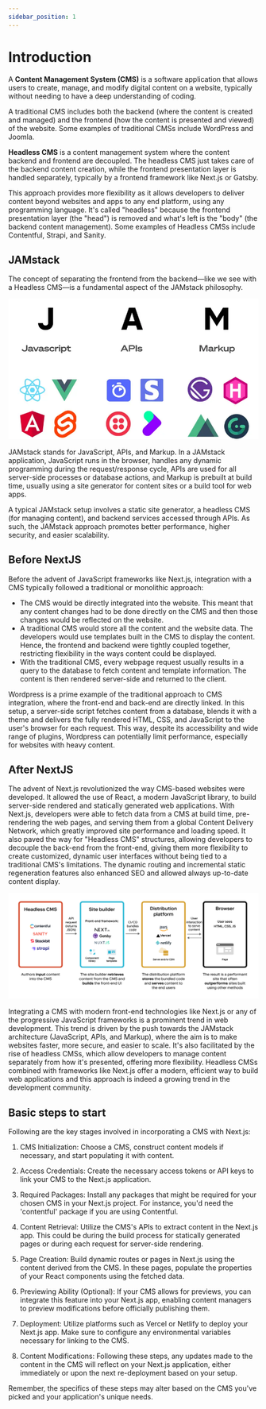 ```yaml
---
sidebar_position: 1
---
```


# Introduction

A **Content Management System (CMS)** is a software application that allows users to create, manage, and modify digital content on a website, typically without needing to have a deep understanding of coding.

A traditional CMS includes both the backend (where the content is created and managed) and the frontend (how the content is presented and viewed) of the website. Some examples of traditional CMSs include WordPress and Joomla.

**Headless CMS** is a content management system where the content backend and frontend are decoupled. The headless CMS just takes care of the backend content creation, while the frontend presentation layer is handled separately, typically by a frontend framework like Next.js or Gatsby.

This approach provides more flexibility as it allows developers to deliver content beyond websites and apps to any end platform, using any programming language. It's called "headless" because the frontend presentation layer (the "head") is removed and what's left is the "body" (the backend content management). Some examples of Headless CMSs include Contentful, Strapi, and Sanity.

## JAMstack

The concept of separating the frontend from the backend—like we see with a Headless CMS—is a fundamental aspect of the JAMstack philosophy.

<!-- TODO create our own picture -->

![Jamstack](img/jamstack.webp)

JAMstack stands for JavaScript, APIs, and Markup. In a JAMstack application, JavaScript runs in the browser, handles any dynamic programming during the request/response cycle, APIs are used for all server-side processes or database actions, and Markup is prebuilt at build time, usually using a site generator for content sites or a build tool for web apps.

A typical JAMstack setup involves a static site generator, a headless CMS (for managing content), and backend services accessed through APIs. As such, the JAMstack approach promotes better performance, higher security, and easier scalability.

## Before NextJS

Before the advent of JavaScript frameworks like Next.js, integration with a CMS typically followed a traditional or monolithic approach:

- The CMS would be directly integrated into the website. This meant that any content changes had to be done directly on the CMS and then those changes would be reflected on the website.
- A traditional CMS would store all the content and the website data. The developers would use templates built in the CMS to display the content. Hence, the frontend and backend were tightly coupled together, restricting flexibility in the ways content could be displayed.
- With the traditional CMS, every webpage request usually results in a query to the database to fetch content and template information. The content is then rendered server-side and returned to the client.

Wordpress is a prime example of the traditional approach to CMS integration, where the front-end and back-end are directly linked. In this setup, a server-side script fetches content from a database, blends it with a theme and delivers the fully rendered HTML, CSS, and JavaScript to the user's browser for each request. This way, despite its accessibility and wide range of plugins, Wordpress can potentially limit performance, especially for websites with heavy content.

## After NextJS

The advent of Next.js revolutionized the way CMS-based websites were developed. It allowed the use of React, a modern JavaScript library, to build server-side rendered and statically generated web applications. With Next.js, developers were able to fetch data from a CMS at build time, pre-rendering the web pages, and serving them from a global Content Delivery Network, which greatly improved site performance and loading speed. It also paved the way for "Headless CMS" structures, allowing developers to decouple the back-end from the front-end, giving them more flexibility to create customized, dynamic user interfaces without being tied to a traditional CMS's limitations. The dynamic routing and incremental static regeneration features also enhanced SEO and allowed always up-to-date content display.

<!-- TODO create our own picture -->

![Architecture](img/architecture.webp)

Integrating a CMS with modern front-end technologies like Next.js or any of the progressive JavaScript frameworks is a prominent trend in web development. This trend is driven by the push towards the JAMstack architecture (JavaScript, APIs, and Markup), where the aim is to make websites faster, more secure, and easier to scale. It's also facilitated by the rise of headless CMSs, which allow developers to manage content separately from how it's presented, offering more flexibility. Headless CMSs combined with frameworks like Next.js offer a modern, efficient way to build web applications and this approach is indeed a growing trend in the development community.

## Basic steps to start

Following are the key stages involved in incorporating a CMS with Next.js:

1. CMS Initialization: Choose a CMS, construct content models if necessary, and start populating it with content.

2. Access Credentials: Create the necessary access tokens or API keys to link your CMS to the Next.js application.

3. Required Packages: Install any packages that might be required for your chosen CMS in your Next.js project. For instance, you'd need the 'contentful' package if you are using Contentful.

4. Content Retrieval: Utilize the CMS's APIs to extract content in the Next.js app. This could be during the build process for statically generated pages or during each request for server-side rendering.

5. Page Creation: Build dynamic routes or pages in Next.js using the content derived from the CMS. In these pages, populate the properties of your React components using the fetched data.

6. Previewing Ability (Optional): If your CMS allows for previews, you can integrate this feature into your Next.js app, enabling content managers to preview modifications before officially publishing them.

7. Deployment: Utilize platforms such as Vercel or Netlify to deploy your Next.js app. Make sure to configure any environmental variables necessary for linking to the CMS.

8. Content Modifications: Following these steps, any updates made to the content in the CMS will reflect on your Next.js application, either immediately or upon the next re-deployment based on your setup.

Remember, the specifics of these steps may alter based on the CMS you've picked and your application's unique needs.
